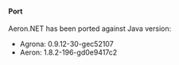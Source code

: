 #### Port
Aeron.NET has been ported against Java version:
- Agrona: 0.9.12-30-gec52107
- Aeron:  1.8.2-196-gd0e9417c2
